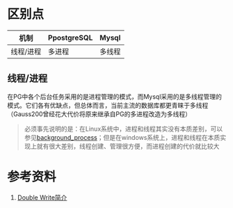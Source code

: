# 区别点

| 机制      | PpostgreSQL | Mysql  |
| --------- | ----------- | ------ |
| 线程/进程 | 多进程      | 多线程 |

## 线程/进程

在PG中各个后台任务采用的是进程管理的模式，而Mysql采用的是多线程管理的模式。它们各有优缺点，但总体而言，当前主流的数据库都更青睐于多线程（Gauss200曾经花大代价将原来继承自PG的多进程改造为多线程）

> 必须事先说明的是：在Linux系统中，进程和线程其实没有本质差别，可以参见[background_process](./PostgreSQL/background_process.md)；但是在windows系统上，进程和线程在本质实现上就有很大差别，线程创建、管理很方便，而进程创建的代价就比较大

# 参考资料

1. [Double Write简介](http://3ms.huawei.com/hi/group/2191/wiki_5855018.html)

